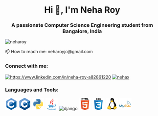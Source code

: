 <h1 align="center">Hi 👋, I'm Neha Roy</h1>
<h3 align="center">A passionate Computer Science Engineering student from Bangalore, India</h3>

<p align="left"> <img src="https://komarev.com/ghpvc/?username=neharoy&label=Profile%20views&color=0e75b6&style=flat" alt="neharoy" /> </p>
📫 How to reach me: neharoyjo@gmail.com
<h3 align="left">Connect with me:</h3> 

<a href="https://www.linkedin.com/in/neha-roy-a82861220" target="blank"><img align="center" src="https://raw.githubusercontent.com/rahuldkjain/github-profile-readme-generator/master/src/images/icons/Social/linked-in-alt.svg" alt="https://www.linkedin.com/in/neha-roy-a82861220" height="30" width="40" /></a>
<a href="https://www.leetcode.com/nehax" target="blank"><img align="center" src="https://raw.githubusercontent.com/rahuldkjain/github-profile-readme-generator/master/src/images/icons/Social/leet-code.svg" alt="nehax" height="30" width="40" /></a>
</p>

  
<h3 align="left">Languages and Tools:</h3>
<p align="left"><a> <img src="https://raw.githubusercontent.com/devicons/devicon/master/icons/c/c-original.svg" alt="c" width="40" height="40"/>  </a> 
<a > <img src="https://raw.githubusercontent.com/devicons/devicon/master/icons/cplusplus/cplusplus-original.svg" alt="cplusplus" width="40" height="40"/> </a>
<a > <img src="https://raw.githubusercontent.com/devicons/devicon/master/icons/python/python-original.svg" alt="python" width="40" height="40"/> </a>  
<a > <img src="https://raw.githubusercontent.com/devicons/devicon/master/icons/java/java-original.svg" alt="java" width="40" height="40"/> </a> 
<a > <img src="https://cdn.worldvectorlogo.com/logos/django.svg" alt="django" width="40" height="40"/> </a> 
<a > <img src="https://raw.githubusercontent.com/devicons/devicon/master/icons/html5/html5-original-wordmark.svg" alt="html5" width="40" height="40"/> </a>
<a > <img src="https://raw.githubusercontent.com/devicons/devicon/master/icons/css3/css3-original-wordmark.svg" alt="css3" width="40" height="40"/> </a>
<a > <img src="https://raw.githubusercontent.com/devicons/devicon/master/icons/linux/linux-original.svg" alt="linux" width="40" height="40"/> </a> 
<a > <img src="https://raw.githubusercontent.com/devicons/devicon/master/icons/mysql/mysql-original-wordmark.svg" alt="mysql" width="40" height="40"/> </a> 


